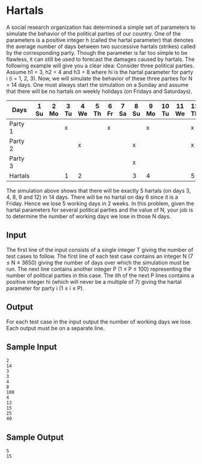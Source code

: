 # Hartals
A social research organization has determined a simple set of parameters to simulate the behavior of the political parties of our country. One of the parameters is a positive integer h (called the hartal parameter) that denotes the average number of days between two successive hartals (strikes) called by the corresponding party. Though the parameter is far too simple to be flawless, it can still be used to forecast the damages caused by hartals. The following example will give you a clear idea: Consider three political parties. Assume h1 = 3, h2 = 4 and h3 = 8 where hi is the hartal parameter for party i (i = 1, 2, 3). Now, we will simulate the behavior of these three parties for N = 14 days. One must always start the simulation on a Sunday and assume that there will be no hartals on weekly holidays (on Fridays and Saturdays).

| Days |1 Su | 2 Mo| 3 Tu| 4 We | 5 Th|6 Fr|7 Sa|8 Su|9 Mo|10 Tu|11 We|12 Th|13 Fr|14 Sa
|--|--|--|--|--|--|--|--|--|--|--|--|--|--|--|
| Party 1|||x|||x|||x|||x
Party 2 ||||x||||x||||x
Party 3 ||||||||x
| Hartals|||1|2||||3|4|||5

The simulation above shows that there will be exactly 5 hartals (on days 3, 4, 8, 9 and 12) in 14 days. There will be no hartal on day 6 since it is a Friday. Hence we lose 5 working days in 2 weeks. In this problem, given the hartal parameters for several political parties and the value of N, your job is to determine the number of working days we lose in those N days.

## Input

The first line of the input consists of a single integer T giving the number of test cases to follow. The first line of each test case contains an integer N (7 ≤ N ≤ 3650) giving the number of days over which the simulation must be run. The next line contains another integer P (1 ≤ P ≤ 100) representing the number of political parties in this case. The ith of the next P lines contains a positive integer hi (which will never be a multiple of 7) giving the hartal parameter for party i (1 ≤ i ≤ P).

## Output

For each test case in the input output the number of working days we lose. Each output must be on a separate line.

## Sample Input

    2 
    14 
    3
    3 
    4 
    8 
    100 
    4 
    12 
    15 
    25 
    40 

## Sample Output

    5 
    15